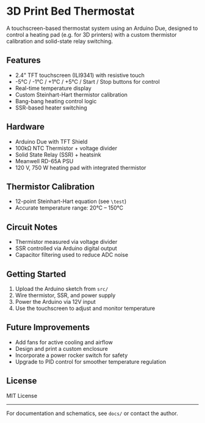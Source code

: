 # 3D Print Bed Thermostat

A touchscreen-based thermostat system using an Arduino Due, designed to control a heating pad (e.g. for 3D printers) with a custom thermistor calibration and solid-state relay switching.

## Features

- 2.4" TFT touchscreen (ILI9341) with resistive touch
- -5°C / -1°C / +1°C / +5°C / Start / Stop buttons for control
- Real-time temperature display
- Custom Steinhart-Hart thermistor calibration
- Bang-bang heating control logic
- SSR-based heater switching

## Hardware

- Arduino Due with TFT Shield
- 100kΩ NTC Thermistor + voltage divider
- Solid State Relay (SSR) + heatsink
- Meanwell RD-65A PSU
- 120 V, 750 W heating pad with integrated thermistor

## Thermistor Calibration

- 12-point Steinhart-Hart equation (see `\test`)
- Accurate temperature range: 20°C – 150°C

## Circuit Notes

- Thermistor measured via voltage divider
- SSR controlled via Arduino digital output
- Capacitor filtering used to reduce ADC noise

## Getting Started

1. Upload the Arduino sketch from `src/`
2. Wire thermistor, SSR, and power supply
3. Power the Arduino via 12V input
4. Use the touchscreen to adjust and monitor temperature

## Future Improvements

- Add fans for active cooling and airflow
- Design and print a custom enclosure
- Incorporate a power rocker switch for safety
- Upgrade to PID control for smoother temperature regulation

## License

MIT License

---

For documentation and schematics, see `docs/` or contact the author.
